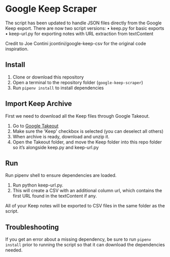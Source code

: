 # Google Keep Scraper
The script has been updated to handle JSON files directly from the Google Keep export. There are now two script versions:
	•	keep.py for basic exports
	•	keep-url.py for exporting notes with URL extraction from textContent

Credit to Joe Contini jcontini/google-keep-csv for the original code inspiration.

## Install
1. Clone or download this repository
1. Open a terminal to the repository folder (`google-keep-scraper`)
1. Run `pipenv install` to install dependencies

## Import Keep Archive
First we need to download all the Keep files through Google Takeout.
1. Go to [Google Takeout](https://takeout.google.com/settings/takeout)
1. Make sure the 'Keep' checkbox is selected (you can deselect all others)
1. When archive is ready, download and unzip it.
1. Open the Takeout folder, and move the Keep folder into this repo folder so it’s alongside keep.py and keep-url.py

## Run
Run pipenv shell to ensure dependencies are loaded.
1. Run python keep-url.py.
1. This will create a CSV with an additional column url, which contains the first URL found in the textContent if any.

All of your Keep notes will be exported to CSV files in the same folder as the script.

## Troubleshooting
If you get an error about a missing dependency, be sure to run `pipenv install` prior to running the script so that it can download the dependencies needed.
